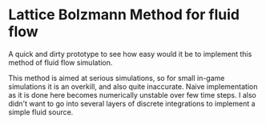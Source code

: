 # Lattice Bolzmann Method for fluid flow

A quick and dirty prototype to see how easy would it be to implement this
method of fluid flow simulation.

This method is aimed at serious simulations, so for small in-game simulations
it is an overkill, and also quite inaccurate. Naive implementation as it is
done here becomes numerically unstable over few time steps. I also didn't
want to go into several layers of discrete integrations to implement a simple
fluid source.